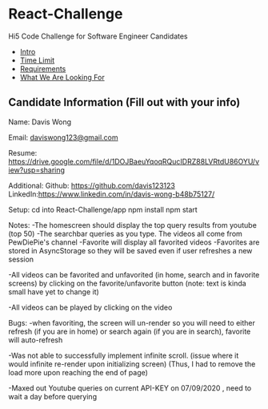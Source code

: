 # React-Challenge

Hi5 Code Challenge for Software Engineer Candidates

- [Intro](#intro)
- [Time Limit](#time-limit)
- [Requirements](#requirements)
- [What We Are Looking For](#what-we-are-looking-for)

## Candidate Information (Fill out with your info)

Name: Davis Wong

Email: daviswong123@gmail.com

Resume: https://drive.google.com/file/d/1DOJBaeuYqoqRQucIDRZ88LVRtdU86OYU/view?usp=sharing

Additional: Github: https://github.com/davis123123  LinkedIn:https://www.linkedin.com/in/davis-wong-b48b75127/

Setup:
cd into React-Challenge/app
npm install
npm start

Notes:
-The homescreen should display the top query results from youtube (top 50)
-The searchbar queries as you type. The videos all come from PewDiePie's channel
-Favorite will display all favorited videos
-Favorites are stored in AsyncStorage so they will be saved even if user refreshes a new session

-All videos can be favorited and unfavorited (in home, search and in favorite screens) by clicking on the favorite/unfavorite button 
(note: text is kinda small have yet to change it)

-All videos can be played by clicking on the video

Bugs:
-when favoriting, the screen will un-render so you will need to either refresh (if you are in home) or search again (if you are in search), 
favorite will auto-refresh

-Was not able to successfully implement infinite scroll. (issue where it would infinite re-render upon initializing screen)
(Thus, I had to remove the load more upon reaching the end of page)

-Maxed out Youtube queries on current API-KEY on 07/09/2020 , need to wait a day before querying
